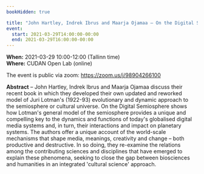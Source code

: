 ```yaml
---
bookHidden: true

title: "John Hartley, Indrek Ibrus and Maarja Ojamaa – On the Digital Semiosphere: Culture, Media and Science for the Anthropocene"
event:
  start: 2021-03-29T14:00:00-00:00
  end: 2021-03-29T16:00:00-00:00
---
```


**When:** 2021-03-29 10:00-12:00 (Tallinn time)  
**Where:** CUDAN Open Lab (online)  

The event is public via zoom: https://zoom.us/j/98904266100 


<!--more-->
**Abstract** – John Hartley, Indrek Ibrus and Maarja Ojamaa discuss their recent book in which they developed their own updated and reworked model of Juri Lotman's (1922-93) evolutionary and dynamic approach to the semiosphere or cultural universe. On the Digital Semiosphere shows how Lotman's general model of the semiosphere provides a unique and compelling key to the dynamics and functions of today's globalised digital media systems and, in turn, their interactions and impact on planetary systems. The authors offer a unique account of the world-scale mechanisms that shape media, meanings, creativity and change – both productive and destructive. In so doing, they re-examine the relations among the contributing sciences and disciplines that have emerged to explain these phenomena, seeking to close the gap between biosciences and humanities in an integrated 'cultural science' approach.
